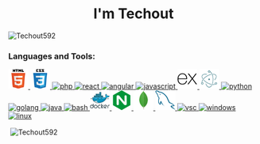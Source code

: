 <h1 align="center">I'm Techout</h1>
<p align="left"> <img src="https://komarev.com/ghpvc/?username=Techout592&label=Profile%20views&color=0e75b6&style=flat" alt="Techout592" /> </p>


<h3 align="left">Languages and Tools:</h3>
<p align="left"> <a href="https://www.w3schools.com/html/" target="_blank"> <img src="https://raw.githubusercontent.com/devicons/devicon/master/icons/html5/html5-original-wordmark.svg" alt="html5" width="40" height="40"/> </a>
  <a href="https://www.w3schools.com/css/" target="_blank"> <img src="https://raw.githubusercontent.com/devicons/devicon/master/icons/css3/css3-original-wordmark.svg" alt="css3" width="40" height="40"/> </a>
    <a href="https://www.w3schools.com/php/" target="_blank"> <img src="https://clipart.info/images/ccovers/1499794873php-logo-filled-png.png" alt="php" width="40" height="40"/> </a>
    <a href="https://www.w3schools.com/react/" target="_blank"> <img src="https://th.bing.com/th/id/Rf81a6f373c244b1f70f4b7402b5ab372?rik=rbXh4ieLuKt%2bmA&riu=http%3a%2f%2flogos-download.com%2fwp-content%2fuploads%2f2016%2f09%2fReact_logo_logotype_emblem.png&ehk=QhGOkKcUKCU7FBQgHOajOiJqJBACUTD2Ni6LsfqzCEA%3d&risl=&pid=ImgRaw" alt="react" width="40" height="40"/> </a>
      <a href="https://www.w3schools.com/angular/" target="_blank"> <img src="https://upload.wikimedia.org/wikipedia/commons/thumb/c/cf/Angular_full_color_logo.svg/768px-Angular_full_color_logo.svg.png" alt="angular" width="40" height="40"/> </a>
        <a href="https://www.w3schools.com/javascript/" target="_blank"> <img src="https://upload.wikimedia.org/wikipedia/commons/thumb/9/99/Unofficial_JavaScript_logo_2.svg/1200px-Unofficial_JavaScript_logo_2.svg.png" alt="javascript" width="40" height="40"/> </a>
     <a href="https://expressjs.com/" target="_blank"> <img src="https://raw.githubusercontent.com/devicons/devicon/master/icons/express/express-original.svg" alt="express" width="40" height="40"/> </a>
     <a href="https://www.electronjs.org/" target="_blank"> <img src="https://raw.githubusercontent.com/devicons/devicon/master/icons/electron/electron-original.svg" alt="electron" width="40" height="40"/> </a>
    <a href="https://www.w3schools.com/python/" target="_blank"> <img src="https://upload.wikimedia.org/wikipedia/commons/thumb/c/c3/Python-logo-notext.svg/1024px-Python-logo-notext.svg.png" alt="python" width="40" height="40"/> </a>
   <a href="https://www.w3schools.com/golang/" target="_blank"> <img src="https://cdn-images-1.medium.com/max/1200/1*i2skbfmDsHayHhqPfwt6pA.png" alt="golang" width="40" height="40"/> </a>
   <a href="https://www.w3schools.com/java/" target="_blank"> <img src="https://www.vectorlogo.zone/logos/java/java-icon.svg" alt="java" width="40" height="40"/> </a>
  <a href="https://www.w3schools.com/bash/" target="_blank"> <img src="https://www.vectorlogo.zone/logos/gnu_bash/gnu_bash-icon.svg" alt="bash" width="40" height="40"/> </a>
    <a href="https://www.docker.com/" target="_blank"> <img src="https://raw.githubusercontent.com/devicons/devicon/master/icons/docker/docker-original-wordmark.svg" alt="docker" width="40" height="40"/> </a>
<a href="https://www.nginx.com/" target="_blank"> <img src="https://raw.githubusercontent.com/devicons/devicon/master/icons/nginx/nginx-original.svg" alt="nginx" width="40" height="40"/> </a>
  <a href="https://mongodb.com" target="_blank"> <img src="https://raw.githubusercontent.com/devicons/devicon/master/icons/mongodb/mongodb-original.svg" alt="mongodb" width="40" height="40"/> </a>
  <a href="https://mysql.com" target="_blank"> <img src="https://raw.githubusercontent.com/devicons/devicon/master/icons/mysql/mysql-original.svg" alt="mysql" width="40" height="40"/> </a>
   <a href="https://code.visualstudio.com/" target="_blank"> <img src="https://yourpcfriend.com/wp-content/uploads/2019/06/1200px-Visual_Studio_Code_1.35_icon.svg_.png" alt="vsc" width="40" height="40"/> </a>
   <a href="https://www.microsoft.com/en-gb/windows" target="_blank"> <img src="https://seeklogo.com/images/W/windows-10-icon-logo-5BC5C69712-seeklogo.com.png" alt="windows" width="40" height="40"/> </a>
 <a href="https://linux.org" target="_blank"> <img src="https://th.bing.com/th/id/R8b2ed11d0b55b0488cfb982f3bd21658?rik=7%2fAzHi9baf%2bVlA&pid=ImgRaw" alt="linux" width="40" height="40"/> </a>


<p>&nbsp;<img align="center" src="https://github-readme-stats.vercel.app/api?username=Techout592&show_icons=true&theme=dark&locale=en" alt="Techout592" /></p>
